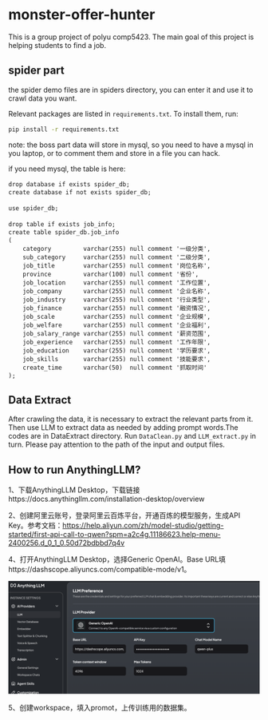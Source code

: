 # monster-offer-hunter
This is a group project of polyu comp5423. The main goal of this project is helping students to find a job.

## spider part
the spider demo files are in spiders directory, you can enter it and use it to crawl data you want.

Relevant packages are listed in `requirements.txt`. To install them, run:

```bash
pip install -r requirements.txt

```

note: the boss part data will store in mysql, so you need to have a mysql in you laptop, or to comment them and store in a file you can hack.

if you need mysql, the table is here:

```mysql
drop database if exists spider_db;
create database if not exists spider_db;
       
use spider_db;

drop table if exists job_info;
create table spider_db.job_info
(
    category         varchar(255) null comment '一级分类',
    sub_category     varchar(255) null comment '二级分类',
    job_title        varchar(255) null comment '岗位名称',
    province         varchar(100) null comment '省份',
    job_location     varchar(255) null comment '工作位置',
    job_company      varchar(255) null comment '企业名称',
    job_industry     varchar(255) null comment '行业类型',
    job_finance      varchar(255) null comment '融资情况',
    job_scale        varchar(255) null comment '企业规模',
    job_welfare      varchar(255) null comment '企业福利',
    job_salary_range varchar(255) null comment '薪资范围',
    job_experience   varchar(255) null comment '工作年限',
    job_education    varchar(255) null comment '学历要求',
    job_skills       varchar(255) null comment '技能要求',
    create_time      varchar(50)  null comment '抓取时间'
);
```
## Data Extract

After crawling the data, it is necessary to extract the relevant parts from it. Then use LLM to extract data as needed by adding prompt words.The codes are in DataExtract directory.
Run `DataClean.py` and `LLM_extract.py` in turn. Please pay attention to the path of the input and output files.

## How to run AnythingLLM?

1、下载AnythingLLM Desktop，下载链接https://docs.anythingllm.com/installation-desktop/overview

2、创建阿里云账号，登录阿里云百炼平台，开通百炼的模型服务，生成API Key。参考文档：https://help.aliyun.com/zh/model-studio/getting-started/first-api-call-to-qwen?spm=a2c4g.11186623.help-menu-2400256.d_0_1_0.50d72bdbbd7q4v

4、打开AnythingLLM Desktop，选择Generic OpenAI。Base URL填https://dashscope.aliyuncs.com/compatible-mode/v1。

![image-20241115134044176](README/image-20241115134044176.png)

5、创建workspace，填入promot，上传训练用的数据集。
